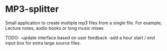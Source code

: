 # MP3-splitter
Small application to create multiple mp3 files from a single file. For example; Lecture notes, audio books or long music mixes

TODO: 
-update interface based on user feedback
-add a hour start / end input box for extra large source files.
